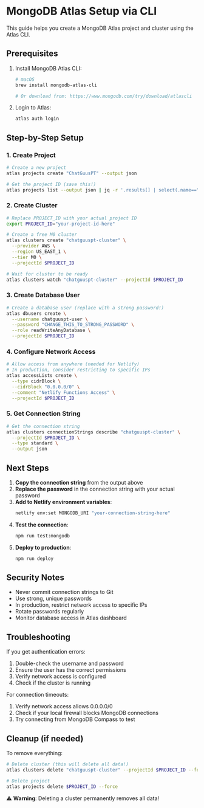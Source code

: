 # MongoDB Atlas Setup via CLI

This guide helps you create a MongoDB Atlas project and cluster using the Atlas CLI.

## Prerequisites

1. Install MongoDB Atlas CLI:
   ```bash
   # macOS
   brew install mongodb-atlas-cli
   
   # Or download from: https://www.mongodb.com/try/download/atlascli
   ```

2. Login to Atlas:
   ```bash
   atlas auth login
   ```

## Step-by-Step Setup

### 1. Create Project
```bash
# Create a new project
atlas projects create "ChatGuusPT" --output json

# Get the project ID (save this!)
atlas projects list --output json | jq -r '.results[] | select(.name=="ChatGuusPT").id'
```

### 2. Create Cluster
```bash
# Replace PROJECT_ID with your actual project ID
export PROJECT_ID="your-project-id-here"

# Create a free M0 cluster
atlas clusters create "chatguuspt-cluster" \
  --provider AWS \
  --region US_EAST_1 \
  --tier M0 \
  --projectId $PROJECT_ID

# Wait for cluster to be ready
atlas clusters watch "chatguuspt-cluster" --projectId $PROJECT_ID
```

### 3. Create Database User
```bash
# Create a database user (replace with a strong password!)
atlas dbusers create \
  --username chatguuspt-user \
  --password "CHANGE_THIS_TO_STRONG_PASSWORD" \
  --role readWriteAnyDatabase \
  --projectId $PROJECT_ID
```

### 4. Configure Network Access
```bash
# Allow access from anywhere (needed for Netlify)
# In production, consider restricting to specific IPs
atlas accessLists create \
  --type cidrBlock \
  --cidrBlock "0.0.0.0/0" \
  --comment "Netlify Functions Access" \
  --projectId $PROJECT_ID
```

### 5. Get Connection String
```bash
# Get the connection string
atlas clusters connectionStrings describe "chatguuspt-cluster" \
  --projectId $PROJECT_ID \
  --type standard \
  --output json
```

## Next Steps

1. **Copy the connection string** from the output above
2. **Replace the password** in the connection string with your actual password
3. **Add to Netlify environment variables**:
   ```bash
   netlify env:set MONGODB_URI "your-connection-string-here"
   ```
4. **Test the connection**:
   ```bash
   npm run test:mongodb
   ```
5. **Deploy to production**:
   ```bash
   npm run deploy
   ```

## Security Notes

- Never commit connection strings to Git
- Use strong, unique passwords
- In production, restrict network access to specific IPs
- Rotate passwords regularly
- Monitor database access in Atlas dashboard

## Troubleshooting

If you get authentication errors:
1. Double-check the username and password
2. Ensure the user has the correct permissions
3. Verify network access is configured
4. Check if the cluster is running

For connection timeouts:
1. Verify network access allows 0.0.0.0/0
2. Check if your local firewall blocks MongoDB connections
3. Try connecting from MongoDB Compass to test

## Cleanup (if needed)

To remove everything:
```bash
# Delete cluster (this will delete all data!)
atlas clusters delete "chatguuspt-cluster" --projectId $PROJECT_ID --force

# Delete project
atlas projects delete $PROJECT_ID --force
```

⚠️ **Warning**: Deleting a cluster permanently removes all data!
